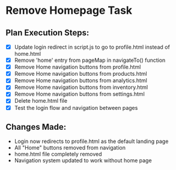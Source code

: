 # Remove Homepage Task

## Plan Execution Steps:

- [x] Update login redirect in script.js to go to profile.html instead of home.html
- [x] Remove 'home' entry from pageMap in navigateTo() function
- [x] Remove Home navigation buttons from profile.html
- [x] Remove Home navigation buttons from products.html
- [x] Remove Home navigation buttons from analytics.html
- [x] Remove Home navigation buttons from inventory.html
- [x] Remove Home navigation buttons from settings.html
- [x] Delete home.html file
- [x] Test the login flow and navigation between pages

## Changes Made:
- Login now redirects to profile.html as the default landing page
- All "Home" buttons removed from navigation
- home.html file completely removed
- Navigation system updated to work without home page
